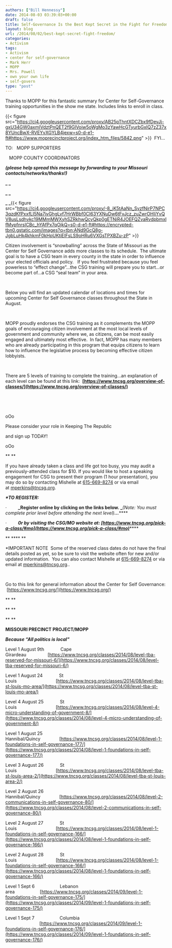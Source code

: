 ```yaml
---
authors: ["Bill Hennessy"]
date: 2014-08-03 03:39:03+00:00
draft: false
title: Self-Governance Is the Best Kept Secret in the Fight for Freedom
layout: blog
url: /2014/08/02/best-kept-secret-fight-freedom/
categories:
- Activism
tags:
- Activism
- center for self-governance
- Mark Herr
- MOPP
- Mrs. Powell
- own your own life
- self-govern
type: "post"
---
```


Thanks to MOPP for this fantastic summary for Center for Self-Governance training opportunities in the show me state. Includes links to enroll in class.



{{< figure src="https://ci4.googleusercontent.com/proxy/AB25pThntXDCZbx9fDevJj-gxU34GW0axmIVdztPnQET2f9GlVoiw5oWgMo3zYawHcGTyurbGxIQ7zZ37x8YUncBwX-RVEYvXGYLB4jexw=s0-d-e1-ft#https://www.moprecinctproject.org/index_htm_files/5842.png" >}}
 FYI...









TO:   MOPP SUPPORTERS





   MOPP COUNTY COORDINATORS









**_(please help spread this message by forwarding to your Missouri contacts/networks/thanks!)_**





**_ _**





**_ _**





**_ _**{{< figure src="https://ci4.googleusercontent.com/proxy/-8_jK5tAaNn_SvzfNirP7NPC3qzdKfPxxfLI5Na7ivGhgLvf7HrWBbf0CI63YXNuDw6tFvJcz_zuZwrOHIiYvQV8usLsdhvkc19MMmMWXyhSZRkhwQcvQkp0gETNiR4JOEFQZvaRvdpbmxlfMypfnrsICBc_hYAfPx7qOjkQ=s0-d-e1-ft#https://encrypted-tbn0.gstatic.com/images?q=tbn:ANd9GcQ8g-JgbLuHk4khkmF0kHpUKtiEIFsLS9oHRu6VXGsTPXBZu-zP" >}}














Citizen involvement is “snowballing” across the State of Missouri as the Center for Self Governance adds more classes to its schedule.  The ultimate goal is to have a CSG team in every county in the state in order to influence your elected officials and policy.   If you feel frustrated because you feel powerless to “effect change”…the CSG training will prepare you to start...or become part of...a CSG “seal team” in your area. 





 





Below you will find an updated calendar of locations and times for upcoming Center for Self Governance classes throughout the State in August.   





 





MOPP proudly endorses the CSG training as it complements the MOPP goals of encouraging citizen involvement at the most local levels of government and community where we, as citizens, can be most easily engaged and ultimately most effective.  In fact, MOPP has many members who are already participating in this program that equips citizens to learn how to influence the legislative process by becoming effective citizen lobbyists.





 





There are 5 levels of training to complete the training...an explanation of each level can be found at this link:  **[https://www.tncsg.org/overview-of-classes/](https://www.tncsg.org/overview-of-classes/)**





 





 





oOo





Please consider your role in Keeping The Republic 





and sign up TODAY!





oOo





** **





If you have already taken a class and life got too busy, you may audit a previously-attended class for $10. If you would like to host a speaking engagement for CSG to present their program (1 hour presentation), you may do so by contacting Mishelle at [615-669-8274](tel:615-669-8274) or via email at [mperkins@tncsg.org](mailto:mperkins@tncsg.org).













**_*TO REGISTER:_**





·         **_Register online by clicking on the links below. _**_(Note: You must complete prior level before attending the next level)_**_…_******





·         **_0r by visiting the CSG/MO website at: [https://www.tncsg.org/pick-a-class/#mo](https://www.tncsg.org/pick-a-class/#mo)_******





** **** **





*IMPORTANT NOTE  Some of the reserved class dates do not have the final details posted as yet, so be sure to visit the website often for new and/or updated information.  You can also contact Mishelle at [615-669-8274](tel:615-669-8274) or via email at [mperkins@tncsg.org](mailto:mperkins@tncsg.org)..









 





Go to this link for general information about the Center for Self Governance:  [https://www.tncsg.org/](https://www.tncsg.org/)





** **





** **





** **





**MISSOURI PRECINCT PROJECT/MOPP**





**_Because “All politics is local"_**















Level 1 August 9th             Cape Girardeau                 [https://www.tncsg.org/classes/2014/08/level-tba-reserved-for-missouri-6/](https://www.tncsg.org/classes/2014/08/level-tba-reserved-for-missouri-6/)



Level 1 August 24             St Louis                               [https://www.tncsg.org/classes/2014/08/level-tba-st-louis-mo-area/](https://www.tncsg.org/classes/2014/08/level-tba-st-louis-mo-area/)



Level 4 August 25             St Louis                               [https://www.tncsg.org/classes/2014/08/level-4-micro-understanding-of-government-8/](https://www.tncsg.org/classes/2014/08/level-4-micro-understanding-of-government-8/)



Level 1 August 25             Hannibal/Quincy               [https://www.tncsg.org/classes/2014/08/level-1-foundations-in-self-governance-177/](https://www.tncsg.org/classes/2014/08/level-1-foundations-in-self-governance-177/)



Level 3 August 26             St Louis                               [https://www.tncsg.org/classes/2014/08/level-tba-st-louis-area-2/](https://www.tncsg.org/classes/2014/08/level-tba-st-louis-area-2/)



Level 2 August 26             Hannibal/Quincy               [https://www.tncsg.org/classes/2014/08/level-2-communications-in-self-governance-80/](https://www.tncsg.org/classes/2014/08/level-2-communications-in-self-governance-80/)



Level 2 August 27             St Louis                               [https://www.tncsg.org/classes/2014/08/level-1-foundations-in-self-governance-166/](https://www.tncsg.org/classes/2014/08/level-1-foundations-in-self-governance-166/)



Level 2 August 28             St Louis                               [https://www.tncsg.org/classes/2014/08/level-1-foundations-in-self-governance-166/](https://www.tncsg.org/classes/2014/08/level-1-foundations-in-self-governance-166/)



Level 1 Sept 6                    Lebanon area                    [https://www.tncsg.org/classes/2014/09/level-1-foundations-in-self-governance-175/](https://www.tncsg.org/classes/2014/09/level-1-foundations-in-self-governance-175/)



Level 1 Sept 7                    Columbia                            [https://www.tncsg.org/classes/2014/09/level-1-foundations-in-self-governance-176/](https://www.tncsg.org/classes/2014/09/level-1-foundations-in-self-governance-176/)


